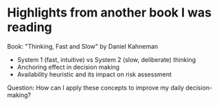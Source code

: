 # Highlights from another book I was reading

Book: "Thinking, Fast and Slow" by Daniel Kahneman

- System 1 (fast, intuitive) vs System 2 (slow, deliberate) thinking
- Anchoring effect in decision making
- Availability heuristic and its impact on risk assessment

Question: How can I apply these concepts to improve my daily decision-making?
